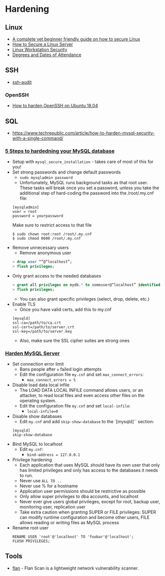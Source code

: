 # Hardening

## Linux
- [A complete yet beginner friendly guide on how to secure Linux](https://www.reddit.com/r/linux/comments/ns7r7o/a_complete_yet_beginner_friendly_guide_on_how_to/)
- [How to Secure a Linux Server](https://github.com/imthenachoman/How-To-Secure-A-Linux-Server)
- [Linux Workstation Security](https://github.com/lfit/itpol/blob/master/linux-workstation-security.md)
- [Degrees and Dates of Attendance](https://utdirect.utexas.edu/apps/degree/degrees/nlogon/)

## SSH
- [ssh-audit](https://github.com/jtesta/ssh-audit)

### OpenSSH
- [How to harden OpenSSH on Ubuntu 18.04](https://www.digitalocean.com/community/tutorials/how-to-harden-openssh-on-ubuntu-18-04)

## SQL
- https://www.techrepublic.com/article/how-to-harden-mysql-security-with-a-single-command/

### [5 Steps to hardedning your MySQL database](https://medium.com/linode-cube/5-essential-steps-to-hardening-your-mysql-database-591e477bbbd7)
- Setup with `mysql_secure_installation` - takes care of most of this for you!
- Set strong passwords and change default passwords
  - `sudo mysqladmin password`
  - Unfortunately, MySQL runs background tasks as that root user. These tasks will break once you set a password, unless you take the additional step of hard-coding the password into the /root/.my.cnf file:
  ```
  [mysqladmin]
  user = root
  password = yourpassword
  ```
  Make sure to restrict access to that file
  ```
  $ sudo chown root:root /root/.my.cnf
  $ sudo chmod 0600 /root/.my.cnf
  ```
- Remove unnecessary users
  - Remove anonymous user
  ```sql
  > drop user “”@”localhost”;
  > flush privileges;
  ```
- Only grant access to the needed databases
  ```sql
  > grant all privileges on mydb.* to someuser@”localhost” identified by ‘astrongpassword’;
  > flush privileges;
  ```
  - You can also grant specific privileges (select, drop, delete, etc.)
- Enable TLS
  - Once you have valid certs, add this to my.cnf
  ```
  [mysqld]
  ssl-ca=/path/to/ca.crt
  ssl-cert=/path/to/server.crt
  ssl-key=/path/to/server.key
  ```
  - Also, make sure the SSL cipher suites are strong ones

### [Harden MySQL Server](https://www.tecklyfe.com/harden-mysql-server/)
- Set connection error limit
  - Bans people after `x` failed login attempts
  - Edit the configuration file `my.cnf` and set `max_connect_errors`:
    - `max_connect_errors = 5`
- Disable load data local infile
  - The LOAD DATA LOCAL INFILE command allows users, or an attacker, to read local files and even access other files on the operating system.
  - Edit the configuration file `my.cnf` and set `local-infile`:
    - `local-infile=0`
- Disable show databases
  - Edit `my.cnf` and add `skip-show-database` to the `[mysqld]`` section:
  ```
  [mysqld]
  skip-show-database
  ```
- Bind MySQL to localhost
  - Edit `my.cnf`:
    - `bind-address = 127.0.0.1`
- Privilege hardening
  - Each application that uses MySQL should have its own user that only has limited privileges and only has access to the databases it needs to run.
  - Never use `ALL TO ..`
  - Never use % for a hostname
  - Application user permissions should be restrictive as possible
  - Only allow super privileges to dba accounts, and localhost
  - Never ever give users global privileges, except for root, backup user, monitoring user, replication user
  - Take extra caution when granting SUPER or FILE privileges: SUPER can modify runtime configuration and become other users, FILE allows reading or writing files as MySQL process
- Rename root user
  ```mysql
  RENAME USER 'root'@'localhost' TO 'foobar'@'localhost';
  FLUSH PRIVILEGES;
  ```

## Tools
- [flan](https://github.com/cloudflare/flan) - Flan Scan is a lightweight network vulnerability scanner.
